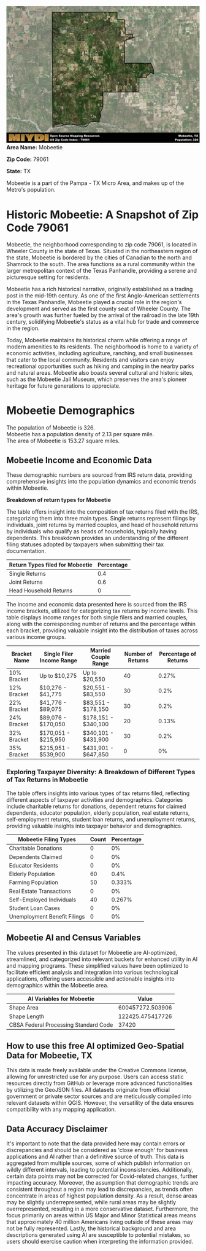 ![Image Alt Text](../_images/79061.png)
**Area Name:** Mobeetie

**Zip Code:** 79061

**State:** TX

Mobeetie is a part of the Pampa - TX Micro Area, and makes up  of the Metro's population.  

# Historic Mobeetie: A Snapshot of Zip Code 79061  

Mobeetie, the neighborhood corresponding to zip code 79061, is located in Wheeler County in the state of Texas. Situated in the northeastern region of the state, Mobeetie is bordered by the cities of Canadian to the north and Shamrock to the south. The area functions as a rural community within the larger metropolitan context of the Texas Panhandle, providing a serene and picturesque setting for residents.  

Mobeetie has a rich historical narrative, originally established as a trading post in the mid-19th century. As one of the first Anglo-American settlements in the Texas Panhandle, Mobeetie played a crucial role in the region's development and served as the first county seat of Wheeler County. The area's growth was further fueled by the arrival of the railroad in the late 19th century, solidifying Mobeetie's status as a vital hub for trade and commerce in the region.  

Today, Mobeetie maintains its historical charm while offering a range of modern amenities to its residents. The neighborhood is home to a variety of economic activities, including agriculture, ranching, and small businesses that cater to the local community. Residents and visitors can enjoy recreational opportunities such as hiking and camping in the nearby parks and natural areas. Mobeetie also boasts several cultural and historic sites, such as the Mobeetie Jail Museum, which preserves the area's pioneer heritage for future generations to appreciate.

# Mobeetie Demographics

The population of Mobeetie is 326.  
Mobeetie has a population density of 2.13 per square mile.  
The area of Mobeetie is 153.27 square miles.  

## Mobeetie Income and Economic Data

These demographic numbers are sourced from IRS return data, providing comprehensive insights into the population dynamics and economic trends within Mobeetie.

**Breakdown of return types for Mobeetie**

The table offers insight into the composition of tax returns filed with the IRS, categorizing them into three main types. Single returns represent filings by individuals, joint returns by married couples, and head of household returns by individuals who qualify as heads of households, typically having dependents. This breakdown provides an understanding of the different filing statuses adopted by taxpayers when submitting their tax documentation.

| Return Types filed for Mobeetie                              | Percentage          |
|----------------------------------------------------------|---------------------|
| Single Returns                                            | 0.4 |
| Joint Returns                                             | 0.6 |
| Head Household Returns                                    | 0 |

The income and economic data presented here is sourced from the IRS income brackets, utilized for categorizing tax returns by income levels. This table displays income ranges for both single filers and married couples, along with the corresponding number of returns and the percentage within each bracket, providing valuable insight into the distribution of taxes across various income groups.

| Bracket Name       | Single Filer Income Range | Married Couple Range | Number of Returns | Percentage of Returns |
|--------------------|----------------------------|----------------------|-------------------|-----------------------|
| 10% Bracket        | Up to $10,275              | Up to $20,550        | 40 | 0.27% |
| 12% Bracket        | $10,276 - $41,775          | $20,551 - $83,550    | 30 | 0.2% |
| 22% Bracket        | $41,776 - $89,075          | $83,551 - $178,150   | 30 | 0.2% |
| 24% Bracket        | $89,076 - $170,050         | $178,151 - $340,100  | 20 | 0.13% |
| 32% Bracket        | $170,051 - $215,950        | $340,101 - $431,900  | 30 | 0.2% |
| 35% Bracket        | $215,951 - $539,900        | $431,901 - $647,850  | 0 | 0% |

### Exploring Taxpayer Diversity: A Breakdown of Different Types of Tax Returns in Mobeetie

The table offers insights into various types of tax returns filed, reflecting different aspects of taxpayer activities and demographics. Categories include charitable returns for donations, dependent returns for claimed dependents, educator population, elderly population, real estate returns, self-employment returns, student loan returns, and unemployment returns, providing valuable insights into taxpayer behavior and demographics.

| Mobeetie Filing Types                    | Count | Percentage |
|--------------------------------------|-------|------------|
| Charitable Donations                 | 0 | 0% |
| Dependents Claimed                   | 0 | 0% |
| Educator Residents                   | 0 | 0% |
| Elderly Population                   | 60 | 0.4% |
| Farming Population                   | 50 | 0.333% |
| Real Estate Transactions             | 0 | 0% |
| Self-Employed Individuals            | 40 | 0.267% |
| Student Loan Cases                   | 0 | 0% |
| Unemployment Benefit Filings         | 0 | 0% |

## Mobeetie AI and Census Variables

The values presented in this dataset for Mobeetie are AI-optimized, streamlined, and categorized into relevant buckets for enhanced utility in AI and mapping programs. These simplified values have been optimized to facilitate efficient analysis and integration into various technological applications, offering users accessible and actionable insights into demographics within the Mobeetie area.

| AI Variables for Mobeetie | Value |
|-------------|-------|
| Shape Area | 600457272.503906 |
| Shape Length | 122425.475417726 |
| CBSA Federal Processing Standard Code | 37420 |

## How to use this free AI optimized Geo-Spatial Data for Mobeetie, TX

This data is made freely available under the Creative Commons license, allowing for unrestricted use for any purpose. Users can access static resources directly from GitHub or leverage more advanced functionalities by utilizing the GeoJSON files. All datasets originate from official government or private sector sources and are meticulously compiled into relevant datasets within QGIS. However, the versatility of the data ensures compatibility with any mapping application.

## Data Accuracy Disclaimer
It's important to note that the data provided here may contain errors or discrepancies and should be considered as 'close enough' for business applications and AI rather than a definitive source of truth. This data is aggregated from multiple sources, some of which publish information on wildly different intervals, leading to potential inconsistencies. Additionally, certain data points may not be corrected for Covid-related changes, further impacting accuracy. Moreover, the assumption that demographic trends are consistent throughout a region may lead to discrepancies, as trends often concentrate in areas of highest population density. As a result, dense areas may be slightly underrepresented, while rural areas may be slightly overrepresented, resulting in a more conservative dataset. Furthermore, the focus primarily on areas within US Major and Minor Statistical areas means that approximately 40 million Americans living outside of these areas may not be fully represented. Lastly, the historical background and area descriptions generated using AI are susceptible to potential mistakes, so users should exercise caution when interpreting the information provided.
